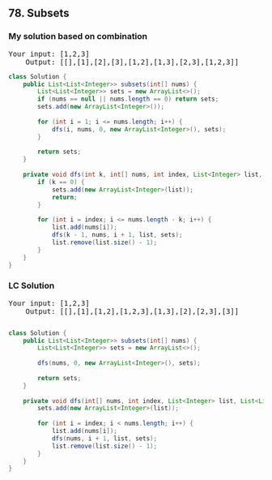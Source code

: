 ## 78. Subsets

### My solution based on combination
<pre>
Your input: [1,2,3]   
    Output: [[],[1],[2],[3],[1,2],[1,3],[2,3],[1,2,3]]
</pre>

```java
class Solution {
    public List<List<Integer>> subsets(int[] nums) {
        List<List<Integer>> sets = new ArrayList<>();
        if (nums == null || nums.length == 0) return sets;
        sets.add(new ArrayList<Integer>());
        
        for (int i = 1; i <= nums.length; i++) {
            dfs(i, nums, 0, new ArrayList<Integer>(), sets);
        }
        
        return sets;
    }
    
    private void dfs(int k, int[] nums, int index, List<Integer> list, List<List<Integer>> sets) {
        if (k == 0) {
            sets.add(new ArrayList<Integer>(list));
            return;
        }
        
        for (int i = index; i <= nums.length - k; i++) {
            list.add(nums[i]);
            dfs(k - 1, nums, i + 1, list, sets);
            list.remove(list.size() - 1);
        }
    }
}
```

### LC Solution
<pre>
Your input: [1,2,3]  
    Output: [[],[1],[1,2],[1,2,3],[1,3],[2],[2,3],[3]]
</pre>

```java

class Solution {
    public List<List<Integer>> subsets(int[] nums) {
        List<List<Integer>> sets = new ArrayList<>();
        
        dfs(nums, 0, new ArrayList<Integer>(), sets);
        
        return sets;
    }
    
    private void dfs(int[] nums, int index, List<Integer> list, List<List<Integer>> sets) {
        sets.add(new ArrayList<Integer>(list));
        
        for (int i = index; i < nums.length; i++) {
            list.add(nums[i]);
            dfs(nums, i + 1, list, sets);
            list.remove(list.size() - 1);
        }
    }
}

```
